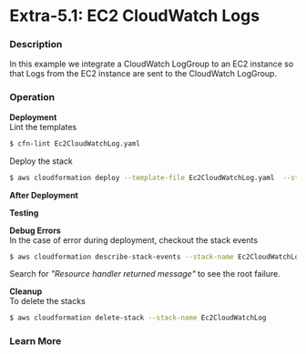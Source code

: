 # Extra-5.1: EC2 CloudWatch Logs

### Description

In this example we integrate a CloudWatch LogGroup to an EC2 instance so that Logs from the EC2 instance are sent to the CloudWatch LogGroup.   

<!--Collecting EC2 log files and centrallizing them in CloudWatch Logs using the CloudWatch log agent.
-->
### Operation

**Deployment**  
Lint the templates

```bash
$ cfn-lint Ec2CloudWatchLog.yaml
```

Deploy the stack

```bash
$ aws cloudformation deploy --template-file Ec2CloudWatchLog.yaml  --stack-name Ec2CloudWatchLog --parameter-overrides file://secret-parameters.json --capabilities CAPABILITY_NAMED_IAM
```

**After Deployment**


**Testing**

**Debug Errors**  
 In the case of error during deployment, checkout the stack events

```bash
$ aws cloudformation describe-stack-events --stack-name Ec2CloudWatchLog > events.json
```

Search for _"Resource handler returned message"_ to see the root failure.

**Cleanup**  
To delete the stacks

```bash
$ aws cloudformation delete-stack --stack-name Ec2CloudWatchLog
```

### Learn More
